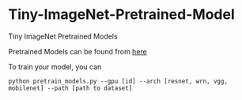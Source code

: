 # Tiny-ImageNet-Pretrained-Model
Tiny ImageNet Pretrained Models

Pretrained Models can be found from [here](https://drive.google.com/drive/folders/1qV3bZAhJCC23qNZeTS0Meo-wt6RW2s4B?usp=sharing)

To train your model, you can

``python pretrain_models.py --gpu [id] --arch [resnet, wrn, vgg, mobilenet] --path [path to dataset]
``
